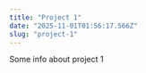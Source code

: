 ```yaml
---
title: "Project 1"
date: "2025-11-01T01:56:17.566Z"
slug: "project-1"
---
```



Some info about project 1

